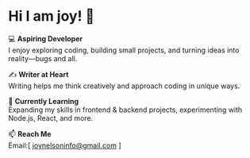 # Hi I am joy! 👋

💻 **Aspiring Developer**  
I enjoy exploring coding, building small projects, and turning ideas into reality—bugs and all.  

✍️ **Writer at Heart**  
Writing helps me think creatively and approach coding in unique ways.

🌱 **Currently Learning**  
Expanding my skills in frontend & backend projects, experimenting with Node.js, React, and more.  

📫 **Reach Me**  
Email:[ joynelsoninfo@gmail.com ] 
